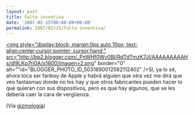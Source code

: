 ```yaml
---
layout: post
title: Falta inventiva
date: '2007-02-15T00:00:00+00:00'
permalink: 2007/02/15/falta-inventiva/
---
```

<a href="http://www.meizume.com/showthread.php?t=720"><img style="display:block; margin:0px auto 10px; text-align:center;cursor:pointer; cursor:hand;" src="http://bp2.blogger.com/_PnWHf0Wv0BI/RdTdTmzK7JI/AAAAAAAAAHs/dI9LKp7riOA/s1600/Imagen+2.png" border="0" alt=""id="BLOGGER_PHOTO_ID_5031890012582112402" /></a>Sí, ya lo sé, ahora toca ser fanboy de Apple y habrá alguien que otra vez me dirá que veo fantasmas donde no los hay y que otros fabricantes pueden hacer lo que quieran con sus dispositivos, pero es que hay algunos, que se les debería caer la cara de vergüenza. 

(Vía <a href="http://gizmologia.com/2007/02/primeras-imagenes-de-meizu-m8-wow-copia-del-iphone-pero-wow">gizmología</a>)
